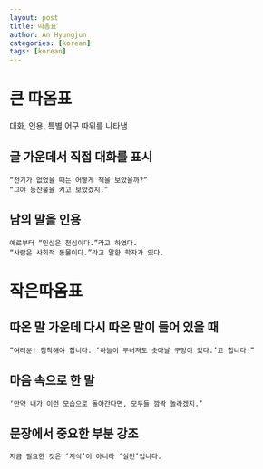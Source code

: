 ```yaml
---
layout: post
title: 따옴표
author: An Hyungjun
categories: [korean]
tags: [korean]
---
```


# 큰 따옴표
대화, 인용, 특별 어구 따위를 나타냄

## 글 가운데서 직접 대화를 표시
```
“전기가 없었을 때는 어떻게 책을 보았을까?”
“그야 등잔불을 켜고 보았겠지.”
```

## 남의 말을 인용
```
예로부터 “민심은 천심이다.”라고 하였다.
“사람은 사회적 동물이다.”라고 말한 학자가 있다.
```

# 작은따옴표

## 따온 말 가운데 다시 따온 말이 들어 있을 때
```
“여러분! 침착해야 합니다. ‘하늘이 무너져도 솟아날 구멍이 있다.’고 합니다.”
```

## 마음 속으로 한 말
```
‘만약 내가 이런 모습으로 돌아간다면, 모두들 깜짝 놀라겠지.’
```

## 문장에서 중요한 부분 강조
```
지금 필요한 것은 ‘지식’이 아니라 ‘실천’입니다.
```
